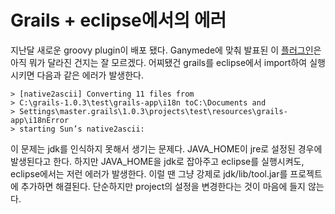 # Grails + eclipse에서의 에러

지난달 새로운 groovy plugin이 배포 됐다. Ganymede에 맞춰 발표된 이 [플러그인](http://docs.codehaus.org/display/GROOVY/2008/07/25/Groovy+Eclipse+plugin+updated+to+Groovy+1.5.6+and+Eclipse+3.4)은 아직 뭐가 달라진 건지는 잘 모르겠다. 어찌됐건 grails를 eclipse에서 import하여 실행시키면 다음과 같은 에러가 발생한다.

	> [native2ascii] Converting 11 files from
	> C:\grails-1.0.3\test\grails-app\i18n toC:\Documents and
	> Settings\master.grails\1.0.3\projects\test\resources\grails-app\i18nError
	> starting Sun’s native2ascii:

이 문제는 jdk를 인식하지 못해서 생기는 문제다. JAVA_HOME이 jre로 설정된 경우에 발생된다고 한다. 하지만 JAVA_HOME을 jdk로 잡아주고 eclipse를 실행시켜도, eclipse에서는 저런 에러가 발생한다. 이럴 땐 그냥 강제로 jdk/lib/tool.jar를 프로젝트에 추가하면 해결된다. 단순하지만 project의 설정을 변경한다는 것이 마음에 들지 않는다.


